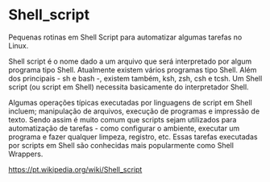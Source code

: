 # Shell_script
Pequenas rotinas em Shell Script para automatizar algumas tarefas no Linux.

Shell script é o nome dado a um arquivo que será interpretado por algum programa tipo Shell. Atualmente existem vários programas tipo Shell. Além dos principais - sh e bash -, existem também, ksh, zsh, csh e tcsh. Um Shell script (ou script em Shell) necessita basicamente do interpretador Shell.

Algumas operações típicas executadas por linguagens de script em Shell incluem; manipulação de arquivos, execução de programas e impressão de texto. Sendo assim é muito comum que scripts sejam utilizados para automatização de tarefas - como configurar o ambiente, executar um programa e fazer qualquer limpeza, registro, etc. Essas tarefas executadas por scripts em Shell são conhecidas mais popularmente como Shell Wrappers.

https://pt.wikipedia.org/wiki/Shell_script
